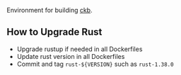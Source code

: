Environment for building [ckb](https://github.com/nervosnetwork/ckb#readme).

## How to Upgrade Rust

- Upgrade rustup if needed in all Dockerfiles
- Update rust version in all Dockerfiles
- Commit and tag `rust-${VERSION}` such as `rust-1.38.0`
